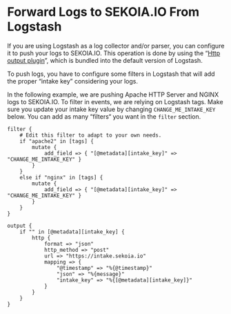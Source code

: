 # Forward Logs to SEKOIA.IO From Logstash

If you are using Logstash as a log collector and/or parser, you can configure it to push your logs to SEKOIA.IO. This operation is done by using the “[Http output plugin][logstash-http-output-plugin]”, which is bundled into the default version of Logstash.

To push logs, you have to configure some filters in Logstash that will add the proper “intake key” considering your logs.

In the following example, we are pushing Apache HTTP Server and NGINX logs to SEKOIA.IO. To filter in events, we are relying on Logstash tags. Make sure you update your intake key value by changing `CHANGE_ME_INTAKE_KEY` below. You can add as many “filters“ you want in the `filter` section.

```
filter {
    # Edit this filter to adapt to your own needs.
    if "apache2" in [tags] {
        mutate {
            add_field => { "[@metadata][intake_key]" => "CHANGE_ME_INTAKE_KEY" }
        }
    }
    else if "nginx" in [tags] {
        mutate {
            add_field => { "[@metadata][intake_key]" => "CHANGE_ME_INTAKE_KEY" }
        }
    }
}

output {
    if "" in [@metadata][intake_key] {
        http {
            format => "json"
            http_method => "post"
            url => "https://intake.sekoia.io"
            mapping => {
                "@timestamp" => "%{@timestamp}"
                "json" => "%{message}"
                "intake_key" => "%{[@metadata][intake_key]}"
            }
        }
    }
}
```

[logstash-http-output-plugin]: https://www.elastic.co/guide/en/logstash/current/plugins-outputs-http.html
